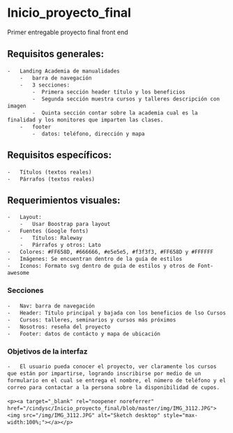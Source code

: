 # Inicio_proyecto_final
Primer entregable proyecto final front end

## Requisitos generales:
    -   Landing Academia de manualidades
        -   barra de navegación
        -   3 secciones:
            -  Primera sección header título y los beneficios
        	-  Segunda sección muestra cursos y talleres descripción con imagen
            -  Quinta sección contar sobre la academia cual es la finalidad y los monitores que imparten las clases.
        -   footer
            -  datos: teléfono, dirección y mapa

## Requisitos específicos:
    -   Títulos (textos reales)
    -   Párrafos (textos reales)

## Requerimientos visuales:
    -   Layout:
        -   Usar Boostrap para layout
    -   Fuentes (Google fonts)
        -   Títulos: Raleway
        -   Párrafos y otros: Lato
    -   Colores: #FF658D, #666666, #e5e5e5, #f3f3f3, #FF658D y #FFFFFF
    -   Imágenes: Se encuentran dentro de la guía de estilos
    -   Iconos: Formato svg dentro de guía de estilos y otros de Font-awesome

### Secciones
    -   Nav: barra de navegación
    -   Header: Título principal y bajada con los beneficios de lso Cursos
    -   Cursos: talleres, seminarios y cursos más próximos
    -   Nosotros: reseña del proyecto
    -   Footer: datos de contácto y mapa de ubicación


### Objetivos de la interfaz
    -   El usuario pueda conocer el proyecto, ver claramente los cursos que están por impartirse, logrando inscribirse por medio de un formulario en el cual se entrega el nombre, el número de teléfono y el correo para contactar a la persona sobre la disponibilidad de cupos.

    <p><a target="_blank" rel="noopener noreferrer" href="/cindysc/Inicio_proyecto_final/blob/master/img/IMG_3112.JPG"><img src="/img/IMG_3112.JPG" alt="Sketch desktop" style="max-width:100%;"></a></p>
